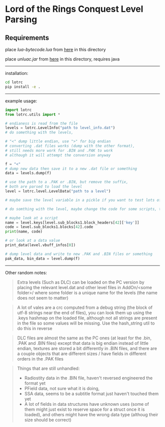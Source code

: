 
# Lord of the Rings Conquest Level Parsing

## Requirements

place _lua-bytecode.lua_ from [here](https://github.com/lua-bytecode/lua-bytecode.github.io) in this directory

place _unluac.jar_ from [here](https://sourceforge.net/projects/unluac/) in this directory, requires java

---
installation:

``` bash
cd lotrc
pip install -e .
```

---
example usage:
``` python
import lotrc
from lotrc.utils import *

# endianess is read from the file
levels = lotrc.LevelInfo("path to level_info.dat")
# do something with the levels, 

# "<" dump little endian, use ">" for big endian 
# converting .dat files works (dump with the other format), 
# still needs more work for .BIN and .PAK to work 
# although it will attempt the conversion anyway

f = "<" 
# dump new data then save it to a new .dat file or something
data = levels.dump(f)

# use the path to a .PAK or .BIN, but remove the suffix, 
# both are parsed to load the level
level = lotrc.level.LevelData("path to a level")

# maybe save the level variable in a pickle if you want to test lots of changes since it takes a bit to parse the level

# do somthing with the level, maybe change the code for some scripts, they will get recompiled and packed

# maybe look at a script
name = level.keys[level.sub_blocks1.block_headers[42]['key']]
code = level.sub_blocks1.blocks[42].code
print(name, code)

# or look at a data value
print_data(level.vbuff_infos[0])

# dump level data and write to new .PAK and .BIN files or something
pak_data, bin_data = level.dump(f)
```


---
Other random notes:

> Extra levels (Such as DLC) can be loaded on the PC version by placing the relevant level.dat and other level files in AddOn/\<some folder\>/ where some folder is a unique name for the levels (the name does not seem to matter)

> A lot of vales are a crc computed from a debug string (the block of utf-8 strings near the end of files), you can look them up using the .keys hashmap on the loaded file, although not all strings are present in the file so some values will be missing. Use the hash_string util to do this in reverse

> DLC files are almost the same as the PC ones (at least for the .bin, .PAK and .BIN files) except that data is big endian instead of little endian, textures are stored a bit differently in .BIN files, and there are a couple objects that are different sizes / have fields in different orders in the .PAK files

> Things that are still unhandled:
> - Radiostity data in the .BIN file, haven't reversed engineered the format yet
> - PField data, not sure what it is doing,
> - SSA data, seems to be a subtitle format just haven't touched them yet
> - A lot of fields in data structures have unknown uses (some of them might just exist to reserve space for a struct once it is loaded), and others might have the wrong data type (althoug their size should be correct)
